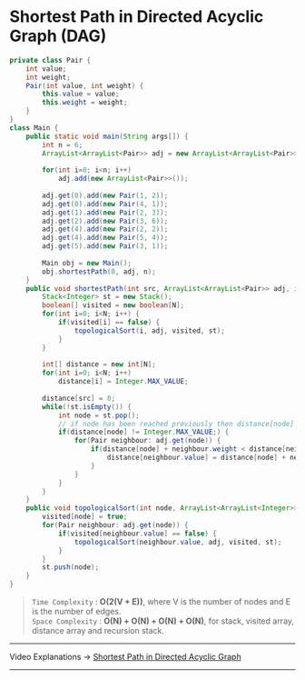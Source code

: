 # Shortest Path in Directed Acyclic Graph (DAG)
> 

```java
private class Pair {
    int value;
    int weight;
    Pair(int value, int weight) {
        this.value = value;
        this.weight = weight;
    }
}
class Main {
    public static void main(String args[]) {
        int n = 6;
        ArrayList<ArrayList<Pair>> adj = new ArrayList<ArrayList<Pair>>();
        
        for(int i=0; i<n; i++)
            adj.add(new ArrayList<Pair>>());
            
        adj.get(0).add(new Pair(1, 2));
        adj.get(0).add(new Pair(4, 1));
        adj.get(1).add(new Pair(2, 3));
        adj.get(2).add(new Pair(3, 6));
        adj.get(4).add(new Pair(2, 2));
        adj.get(4).add(new Pair(5, 4));
        adj.get(5).add(new Pair(3, 1));
        
        Main obj = new Main();
        obj.shortestPath(0, adj, n);
    }
    public void shortestPath(int src, ArrayList<ArrayList<Pair>> adj, int N) {
        Stack<Integer> st = new Stack();
        boolean[] visited = new boolean[N];
        for(int i=0; i<N; i++) {
            if(visited[i] == false) {
                topologicalSort(i, adj, visited, st);
            }
        }
        
        int[] distance = new int[N];
        for(int i=0; i<N; i++)
            distance[i] = Integer.MAX_VALUE;
        
        distance[src] = 0;
        while(!st.isEmpty()) {
            int node = st.pop();
            // if node has been reached previously then distance[node] will not be equal to Integer.MAX_VALUE
            if(distance[node] != Integer.MAX_VALUE;) {
                for(Pair neighbour: adj.get(node)) {
                    if(distance[node] + neighbour.weight < distance[neighbour.value]) {
                        distance[neighbour.value] = distance[node] + neighbour.weight;
                    }
                }
            }
        }
    }
    public void topologicalSort(int node, ArrayList<ArrayList<Integer>> adj, boolean visited[], Stack<Integer> st) {
        visited[node] = true;
        for(Pair neighbour: adj.get(node)) {
            if(visited[neighbour.value] == false) {
                topologicalSort(neighbour.value, adj, visited, st);
            }
        }
        st.push(node);
    }
}
```
> `Time Complexity` : **O(2(V + E))**, where V is the number of nodes and E is the number of edges.   
> `Space Complexity` : **O(N) + O(N) + O(N) + O(N)**, for stack, visited array, distance array and recursion stack.    
---
Video Explanations -> [Shortest Path in Directed Acyclic Graph](https://www.youtube.com/watch?v=CrxG4WJotgg&list=PLgUwDviBIf0rGEWe64KWas0Nryn7SCRWw&index=17)  
<hr>
